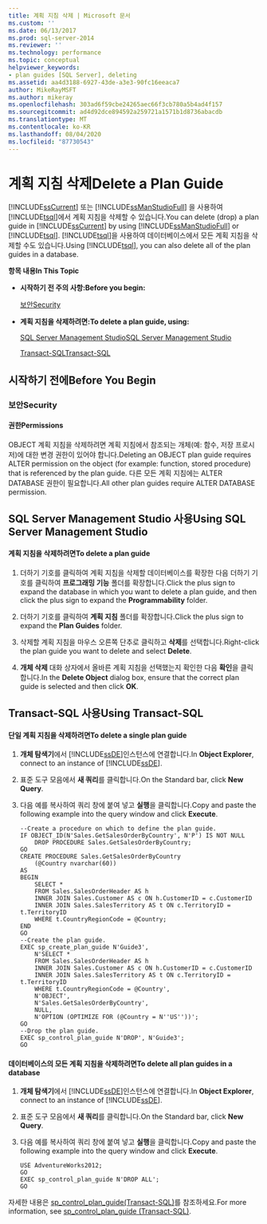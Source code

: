 ```yaml
---
title: 계획 지침 삭제 | Microsoft 문서
ms.custom: ''
ms.date: 06/13/2017
ms.prod: sql-server-2014
ms.reviewer: ''
ms.technology: performance
ms.topic: conceptual
helpviewer_keywords:
- plan guides [SQL Server], deleting
ms.assetid: aa4d3188-6927-43de-a3e3-90fc16eeaca7
author: MikeRayMSFT
ms.author: mikeray
ms.openlocfilehash: 303ad6f59cbe24265aec66f3cb780a5b4ad4f157
ms.sourcegitcommit: ad4d92dce894592a259721a1571b1d8736abacdb
ms.translationtype: MT
ms.contentlocale: ko-KR
ms.lasthandoff: 08/04/2020
ms.locfileid: "87730543"
---
```

# <a name="delete-a-plan-guide"></a><span data-ttu-id="a9c14-102">계획 지침 삭제</span><span class="sxs-lookup"><span data-stu-id="a9c14-102">Delete a Plan Guide</span></span>
  <span data-ttu-id="a9c14-103">[!INCLUDE[ssCurrent](../../includes/sscurrent-md.md)] 또는 [!INCLUDE[ssManStudioFull](../../includes/ssmanstudiofull-md.md)] 을 사용하여 [!INCLUDE[tsql](../../includes/tsql-md.md)]에서 계획 지침을 삭제할 수 있습니다.</span><span class="sxs-lookup"><span data-stu-id="a9c14-103">You can delete (drop) a plan guide in [!INCLUDE[ssCurrent](../../includes/sscurrent-md.md)] by using [!INCLUDE[ssManStudioFull](../../includes/ssmanstudiofull-md.md)] or [!INCLUDE[tsql](../../includes/tsql-md.md)].</span></span> <span data-ttu-id="a9c14-104">[!INCLUDE[tsql](../../includes/tsql-md.md)]을 사용하여 데이터베이스에서 모든 계획 지침을 삭제할 수도 있습니다.</span><span class="sxs-lookup"><span data-stu-id="a9c14-104">Using [!INCLUDE[tsql](../../includes/tsql-md.md)], you can also delete all of the plan guides in a database.</span></span>  
  
 <span data-ttu-id="a9c14-105">**항목 내용**</span><span class="sxs-lookup"><span data-stu-id="a9c14-105">**In This Topic**</span></span>  
  
-   <span data-ttu-id="a9c14-106">**시작하기 전 주의 사항:**</span><span class="sxs-lookup"><span data-stu-id="a9c14-106">**Before you begin:**</span></span>  
  
     [<span data-ttu-id="a9c14-107">보안</span><span class="sxs-lookup"><span data-stu-id="a9c14-107">Security</span></span>](#Security)  
  
-   <span data-ttu-id="a9c14-108">**계획 지침을 삭제하려면:**</span><span class="sxs-lookup"><span data-stu-id="a9c14-108">**To delete a plan guide, using:**</span></span>  
  
     [<span data-ttu-id="a9c14-109">SQL Server Management Studio</span><span class="sxs-lookup"><span data-stu-id="a9c14-109">SQL Server Management Studio</span></span>](#SSMSProcedure)  
  
     [<span data-ttu-id="a9c14-110">Transact-SQL</span><span class="sxs-lookup"><span data-stu-id="a9c14-110">Transact-SQL</span></span>](#TsqlProcedure)  
  
##  <a name="before-you-begin"></a><a name="BeforeYouBegin"></a> <span data-ttu-id="a9c14-111">시작하기 전에</span><span class="sxs-lookup"><span data-stu-id="a9c14-111">Before You Begin</span></span>  
  
###  <a name="security"></a><a name="Security"></a> <span data-ttu-id="a9c14-112">보안</span><span class="sxs-lookup"><span data-stu-id="a9c14-112">Security</span></span>  
  
####  <a name="permissions"></a><a name="Permissions"></a> <span data-ttu-id="a9c14-113">권한</span><span class="sxs-lookup"><span data-stu-id="a9c14-113">Permissions</span></span>  
 <span data-ttu-id="a9c14-114">OBJECT 계획 지침을 삭제하려면 계획 지침에서 참조되는 개체(예: 함수, 저장 프로시저)에 대한 변경 권한이 있어야 합니다.</span><span class="sxs-lookup"><span data-stu-id="a9c14-114">Deleting an OBJECT plan guide requires ALTER permission on the object (for example: function, stored procedure) that is referenced by the plan guide.</span></span> <span data-ttu-id="a9c14-115">다른 모든 계획 지침에는 ALTER DATABASE 권한이 필요합니다.</span><span class="sxs-lookup"><span data-stu-id="a9c14-115">All other plan guides require ALTER DATABASE permission.</span></span>  
  
##  <a name="using-sql-server-management-studio"></a><a name="SSMSProcedure"></a> <span data-ttu-id="a9c14-116">SQL Server Management Studio 사용</span><span class="sxs-lookup"><span data-stu-id="a9c14-116">Using SQL Server Management Studio</span></span>  
  
#### <a name="to-delete-a-plan-guide"></a><span data-ttu-id="a9c14-117">계획 지침을 삭제하려면</span><span class="sxs-lookup"><span data-stu-id="a9c14-117">To delete a plan guide</span></span>  
  
1.  <span data-ttu-id="a9c14-118">더하기 기호를 클릭하여 계획 지침을 삭제할 데이터베이스를 확장한 다음 더하기 기호를 클릭하여 **프로그래밍 기능** 폴더를 확장합니다.</span><span class="sxs-lookup"><span data-stu-id="a9c14-118">Click the plus sign to expand the database in which you want to delete a plan guide, and then click the plus sign to expand the **Programmability** folder.</span></span>  
  
2.  <span data-ttu-id="a9c14-119">더하기 기호를 클릭하여 **계획 지침** 폴더를 확장합니다.</span><span class="sxs-lookup"><span data-stu-id="a9c14-119">Click the plus sign to expand the **Plan Guides** folder.</span></span>  
  
3.  <span data-ttu-id="a9c14-120">삭제할 계획 지침을 마우스 오른쪽 단추로 클릭하고 **삭제**를 선택합니다.</span><span class="sxs-lookup"><span data-stu-id="a9c14-120">Right-click the plan guide you want to delete and select **Delete**.</span></span>  
  
4.  <span data-ttu-id="a9c14-121">**개체 삭제** 대화 상자에서 올바른 계획 지침을 선택했는지 확인한 다음 **확인**을 클릭합니다.</span><span class="sxs-lookup"><span data-stu-id="a9c14-121">In the **Delete Object** dialog box, ensure that the correct plan guide is selected and then click **OK**.</span></span>  
  
##  <a name="using-transact-sql"></a><a name="TsqlProcedure"></a> <span data-ttu-id="a9c14-122">Transact-SQL 사용</span><span class="sxs-lookup"><span data-stu-id="a9c14-122">Using Transact-SQL</span></span>  
  
#### <a name="to-delete-a-single-plan-guide"></a><span data-ttu-id="a9c14-123">단일 계획 지침을 삭제하려면</span><span class="sxs-lookup"><span data-stu-id="a9c14-123">To delete a single plan guide</span></span>  
  
1.  <span data-ttu-id="a9c14-124">**개체 탐색기**에서 [!INCLUDE[ssDE](../../includes/ssde-md.md)]인스턴스에 연결합니다.</span><span class="sxs-lookup"><span data-stu-id="a9c14-124">In **Object Explorer**, connect to an instance of [!INCLUDE[ssDE](../../includes/ssde-md.md)].</span></span>  
  
2.  <span data-ttu-id="a9c14-125">표준 도구 모음에서 **새 쿼리**를 클릭합니다.</span><span class="sxs-lookup"><span data-stu-id="a9c14-125">On the Standard bar, click **New Query**.</span></span>  
  
3.  <span data-ttu-id="a9c14-126">다음 예를 복사하여 쿼리 창에 붙여 넣고 **실행**을 클릭합니다.</span><span class="sxs-lookup"><span data-stu-id="a9c14-126">Copy and paste the following example into the query window and click **Execute**.</span></span>  
  
    ```  
    --Create a procedure on which to define the plan guide.  
    IF OBJECT_ID(N'Sales.GetSalesOrderByCountry', N'P') IS NOT NULL  
        DROP PROCEDURE Sales.GetSalesOrderByCountry;  
    GO  
    CREATE PROCEDURE Sales.GetSalesOrderByCountry   
        (@Country nvarchar(60))  
    AS  
    BEGIN  
        SELECT *  
        FROM Sales.SalesOrderHeader AS h   
        INNER JOIN Sales.Customer AS c ON h.CustomerID = c.CustomerID  
        INNER JOIN Sales.SalesTerritory AS t ON c.TerritoryID = t.TerritoryID  
        WHERE t.CountryRegionCode = @Country;  
    END  
    GO  
    --Create the plan guide.  
    EXEC sp_create_plan_guide N'Guide3',  
        N'SELECT *  
        FROM Sales.SalesOrderHeader AS h   
        INNER JOIN Sales.Customer AS c ON h.CustomerID = c.CustomerID  
        INNER JOIN Sales.SalesTerritory AS t ON c.TerritoryID = t.TerritoryID  
        WHERE t.CountryRegionCode = @Country',  
        N'OBJECT',  
        N'Sales.GetSalesOrderByCountry',  
        NULL,  
        N'OPTION (OPTIMIZE FOR (@Country = N''US''))';  
    GO  
    --Drop the plan guide.  
    EXEC sp_control_plan_guide N'DROP', N'Guide3';  
    GO  
    ```  
  
#### <a name="to-delete-all-plan-guides-in-a-database"></a><span data-ttu-id="a9c14-127">데이터베이스의 모든 계획 지침을 삭제하려면</span><span class="sxs-lookup"><span data-stu-id="a9c14-127">To delete all plan guides in a database</span></span>  
  
1.  <span data-ttu-id="a9c14-128">**개체 탐색기**에서 [!INCLUDE[ssDE](../../includes/ssde-md.md)]인스턴스에 연결합니다.</span><span class="sxs-lookup"><span data-stu-id="a9c14-128">In **Object Explorer**, connect to an instance of [!INCLUDE[ssDE](../../includes/ssde-md.md)].</span></span>  
  
2.  <span data-ttu-id="a9c14-129">표준 도구 모음에서 **새 쿼리**를 클릭합니다.</span><span class="sxs-lookup"><span data-stu-id="a9c14-129">On the Standard bar, click **New Query**.</span></span>  
  
3.  <span data-ttu-id="a9c14-130">다음 예를 복사하여 쿼리 창에 붙여 넣고 **실행**을 클릭합니다.</span><span class="sxs-lookup"><span data-stu-id="a9c14-130">Copy and paste the following example into the query window and click **Execute**.</span></span>  
  
    ```  
    USE AdventureWorks2012;  
    GO  
    EXEC sp_control_plan_guide N'DROP ALL';  
    GO  
    ```  
  
 <span data-ttu-id="a9c14-131">자세한 내용은 [sp_control_plan_guide&#40;Transact-SQL&#41;](/sql/relational-databases/system-stored-procedures/sp-control-plan-guide-transact-sql)를 참조하세요.</span><span class="sxs-lookup"><span data-stu-id="a9c14-131">For more information, see [sp_control_plan_guide &#40;Transact-SQL&#41;](/sql/relational-databases/system-stored-procedures/sp-control-plan-guide-transact-sql).</span></span>  
  
  

